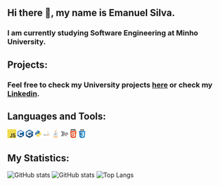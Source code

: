 ## Hi there  👋, my name is Emanuel Silva.

### I am currently studying Software Engineering at Minho University.

## Projects:

### Feel free to check my University projects [here](https://github.com/EmanuelsGiT/University/) or check my [Linkedin](https://www.linkedin.com/in/emanuel-silva-a62802213/).

## Languages and Tools:

<code><img height="20" src="https://raw.githubusercontent.com/github/explore/80688e429a7d4ef2fca1e82350fe8e3517d3494d/topics/javascript/javascript.png"><img height="20" src="https://raw.githubusercontent.com/github/explore/80688e429a7d4ef2fca1e82350fe8e3517d3494d/topics/c/c.png"><img height="20" src="https://raw.githubusercontent.com/github/explore/80688e429a7d4ef2fca1e82350fe8e3517d3494d/topics/cpp/cpp.png"><img height="20" src="https://raw.githubusercontent.com/github/explore/80688e429a7d4ef2fca1e82350fe8e3517d3494d/topics/python/python.png"><img height="20" src="https://raw.githubusercontent.com/github/explore/80688e429a7d4ef2fca1e82350fe8e3517d3494d/topics/mysql/mysql.png"><img height="20" src="https://raw.githubusercontent.com/github/explore/80688e429a7d4ef2fca1e82350fe8e3517d3494d/topics/java/java.png"><img height="20" src="https://raw.githubusercontent.com/github/explore/80688e429a7d4ef2fca1e82350fe8e3517d3494d/topics/haskell/haskell.png"><img height="20" src="https://raw.githubusercontent.com/github/explore/80688e429a7d4ef2fca1e82350fe8e3517d3494d/topics/html/html.png"><img height="20" src="https://raw.githubusercontent.com/github/explore/80688e429a7d4ef2fca1e82350fe8e3517d3494d/topics/css/css.png"></code>

## My Statistics:
![GitHub stats](https://github-readme-stats.vercel.app/api?username=EmanuelsGiT&show_icons=true&theme=transparent)
![GitHub stats](https://github-readme-stats-EmanuelsGiT.vercel.app/api?username=EmanuelsGiT&theme=highcontrast&show_icons=true)
![Top Langs](https://github-readme-stats-EmanuelsGiT.vercel.app/api/top-langs/?username=EmanuelsGiT&theme=highcontrast&hide=haskell)
